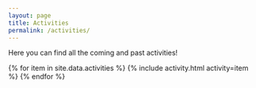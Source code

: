 ```yaml
---
layout: page
title: Activities
permalink: /activities/
---
```


Here you can find all the coming and past activities!

{% for item in site.data.activities %}
    {% include activity.html activity=item %}
{% endfor %}